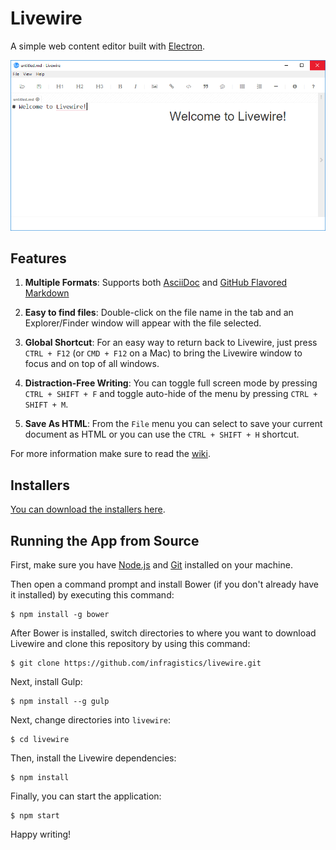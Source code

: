 ﻿# Livewire

A simple web content editor built with [Electron](electron.atom.io).

![Livewire](screenshot.png)

## Features
1. **Multiple Formats**: Supports both [AsciiDoc](http://www.methods.co.nz/asciidoc/) and [GitHub Flavored Markdown](https://help.github.com/articles/github-flavored-markdown/)

2. **Easy to find files**: Double-click on the file name in the tab and an Explorer/Finder window will appear with the file selected.

3. **Global Shortcut**: For an easy way to return back to Livewire, just press `CTRL + F12` (or `CMD + F12` on a Mac) to bring the Livewire window to focus and on top of all windows. 

4. **Distraction-Free Writing**: You can toggle full screen mode by pressing `CTRL + SHIFT + F` and toggle auto-hide of the menu by pressing `CTRL + SHIFT + M`.

5. **Save As HTML**: From the `File` menu you can select to save your current document as HTML or you can use the `CTRL + SHIFT + H` shortcut.

For more information make sure to read the [wiki](https://github.com/craigshoemaker/livewire/wiki).

		  
## Installers
 
 [You can download the installers here](https://github.com/Infragistics/livewire/wiki/installers).

## Running the App from Source

First, make sure you have [Node.js](https://nodejs.org/) and [Git](https://git-scm.com/downloads) installed on your machine.

Then open a command prompt and install Bower (if you don't already have it installed) by executing this command:

    $ npm install -g bower

After Bower is installed, switch directories to where you want to download Livewire and clone this repository by using this command:

    $ git clone https://github.com/infragistics/livewire.git
    
Next, install Gulp:

    $ npm install --g gulp
    
Next, change directories into `livewire`:

    $ cd livewire 
    
Then, install the Livewire dependencies:

    $ npm install
    
Finally, you can start the application:
    
    $ npm start
    
Happy writing!
